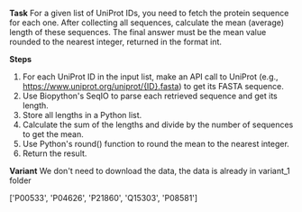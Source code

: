 **Task**
For a given list of UniProt IDs, you need to fetch the protein sequence for each one. After collecting all sequences, calculate the mean (average) length of these sequences. The final answer must be the mean value rounded to the nearest integer, returned in the format <answer>int</answer>.

**Steps**
1) For each UniProt ID in the input list, make an API call to UniProt (e.g., https://www.uniprot.org/uniprot/{ID}.fasta) to get its FASTA sequence.
2) Use Biopython's SeqIO to parse each retrieved sequence and get its length.
3) Store all lengths in a Python list.
4) Calculate the sum of the lengths and divide by the number of sequences to get the mean.
5) Use Python's round() function to round the mean to the nearest integer.
6) Return the result.

**Variant**
We don't need to download the data, the data is already in variant_1 folder

['P00533', 'P04626', 'P21860', 'Q15303', 'P08581']
